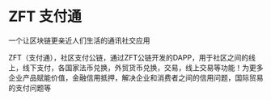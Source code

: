 # ZFT 支付通
<p>一个让区块链更亲近人们生活的通讯社交应用</p>
  
<p>ZFT（支付通），社区支付公链，通过ZFT公链开发的DAPP，用于社区之间的线上，线下支付，各国家法币兑换，外贸货币兑换，交易，线上交易等功能！为更多企业产品赋能价值，金融信用抵押，解决企业和消费者之间的信用问题，国际贸易的支付问题等</p>
